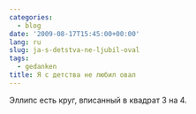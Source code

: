 ```yaml
---
categories:
  - blog
date: '2009-08-17T15:45:00+00:00'
lang: ru
slug: ja-s-detstva-ne-ljubil-oval
tags:
  - gedanken
title: Я с детства не любил овал
---
```




Эллипс есть круг, вписанный в квадрат 3 на 4.